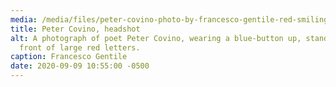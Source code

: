 ```yaml
---
media: /media/files/peter-covino-photo-by-francesco-gentile-red-smiling-copy.jpg
title: Peter Covino, headshot
alt: A photograph of poet Peter Covino, wearing a blue-button up, standing in
  front of large red letters.
caption: Francesco Gentile
date: 2020-09-09 10:55:00 -0500
---
```

